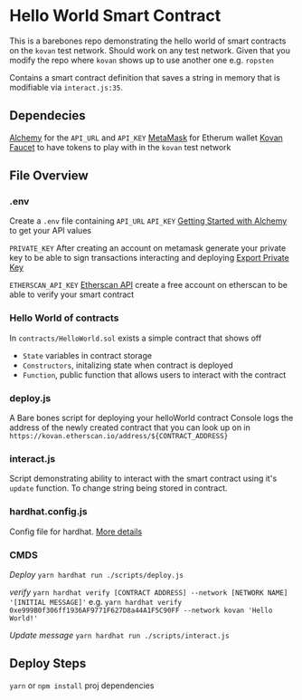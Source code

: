 # Hello World Smart Contract

This is a barebones repo demonstrating the hello world of smart contracts on the `kovan` test network.
Should work on any test network. Given that you modify the repo where `kovan` shows up to use another one e.g. `ropsten`

Contains a smart contract definition that saves a string in memory that is modifiable via `interact.js:35`.

## Dependecies
[Alchemy](https://www.alchemy.com/) for the `API_URL` and `API_KEY`
[MetaMask](https://metamask.io/) for Etherum wallet 
[Kovan Faucet](https://github.com/kovan-testnet/faucet) to have tokens to play with in the `kovan` test network

## File Overview

### .env
Create a `.env` file containing 
`API_URL`
`API_KEY`
[Getting Started with Alchemy](https://docs.alchemy.com/alchemy/introduction/getting-started) to get your API values

`PRIVATE_KEY`
After creating an account on metamask generate your private key to be able to sign transactions interacting and deploying
[Export Private Key](https://metamask.zendesk.com/hc/en-us/articles/360015289632-How-to-Export-an-Account-Private-Key)

`ETHERSCAN_API_KEY`
[Etherscan API](https://etherscan.io/apis)
create a free account on etherscan to be able to verify your smart contract

### Hello World of contracts
In `contracts/HelloWorld.sol` exists a simple contract that shows off 
- `State` variables in contract storage
- `Constructors`, initalizing state when contract is deployed
- `Function`, public function that allows users to interact with the contract

### deploy.js
A Bare bones script for deploying your helloWorld contract
Console logs the address of the newly created contract that you can look up on in 
`https://kovan.etherscan.io/address/${CONTRACT_ADDRESS}`

### interact.js
Script demonstrating ability to interact with the smart contract using it's `update` function. 
To change string being stored in contract.

### hardhat.config.js
Config file for hardhat. 
[More details](https://hardhat.org/config/)


### CMDS

*Deploy*
`yarn hardhat run ./scripts/deploy.js`

*verify*
`yarn hardhat verify [CONTRACT ADDRESS] --network [NETWORK NAME] '[INITIAL MESSAGE]'`
e.g. 
`yarn hardhat verify 0xe999B0f306ff1936AF9771F627D8a44A1F5C90FF --network kovan 'Hello World!'`

*Update message*
`yarn hardhat run ./scripts/interact.js`

## Deploy Steps

`yarn` or `npm install` proj dependencies
 
